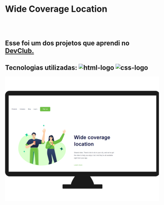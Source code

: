 <h1>Wide Coverage Location</h1>
<br>
<br>
<h2>Esse foi um dos projetos que aprendi no <a href="https://rodolfomori.com.br/devclub">DevClub.</a></h2>
<h2>Tecnologias utilizadas:  <img src="https://img.shields.io/badge/HTML5-E34F26?style=for-the-badge&logo=html5&logoColor=white" alt="html-logo"/>
  <img src="https://img.shields.io/badge/CSS3-1572B6?style=for-the-badge&logo=css3&logoColor=white" alt="css-logo"/> </h2>
  <img width="700px" src="https://github.com/MayaraMoreira/WIDE-COVERAGE-LOCATION/blob/main/png_20230704_190630_0000.png?raw=true" alt="wide-coverage-logo"/>
  
